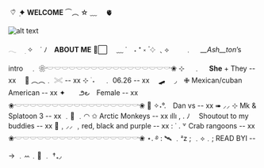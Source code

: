    󠀠󠀠󠀠󠀠󠀠󠀠               ♡ิ   ݂   ✦ **__WELCOME__**  ⏜︵    ☆   ﹏  🫀

![alt text](https://i.pinimg.com/736x/e5/5f/47/e55f4741a03505d031f731a8da9944ab.jpg)

𓂃  　ׅ ✧ ⠀˙  ﾉ __ABOUT ME__ 🎀⃞  ⠀ ﹏  ˙⠀ ˖ ⁺ ༝ ۫ 𔓕
﹑⟡ 　　﹒ 　*__Ash__ton*’s intro　﹒
❀𓎢𓎟𓎟𓎟𓎟𓎟𓎟𓎟𓎟𓎟𓎟𓎟𓎟𓎟𓎟𓎟𓎡❀
⊹ 　﹒ 　__She__ + They -- xx
        　🏴   ︵︵﹒ 𓏵  -- xx
⊹ ࣪ ˖ 　﹒ 06.26 -- xx
        　🛹 　◞　✙  Mexican/cuban American -- xx
✦　　౨౿　Female -- xx
❀𓎢𓎟𓎟𓎟𓎟𓎟𓎟𓎟𓎟𓎟𓎟𓎟𓎟𓎟𓎟𓎟𓎡❀
          🍴   ✧˖°.　Dan vs -- xx
➠ ⸝⸝   ⊹ Mk & Splatoon 3 -- xx
       ﹒🍳    ﹒◠   ✩ Arctic Monkeys -- xx
ıllı , .    ﾉ 　Shoutout to my buddies -- xx
        🖤﹐⸝⸝  ﹐red, black and purple -- xx
:  ˙ . ꒷ Crab rangoons -- xx
❀𓎢𓎟𓎟𓎟𓎟𓎟𓎟𓎟𓎟𓎟𓎟𓎟𓎟𓎟𓎟𓎟𓎡❀
        ⋆. ࿔ :   🛰️   ﹒ᶻz ;
﹒⟡﹒; READ BYI ---> 
         ﹒ꕀ﹒🪽   ﹒ 
†₊◞　
